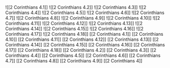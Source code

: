 ![[2 Corinthians 4.1]]
![[2 Corinthians 4.2]]
![[2 Corinthians 4.3]]
![[2 Corinthians 4.4]]
![[2 Corinthians 4.5]]
![[2 Corinthians 4.6]]
![[2 Corinthians 4.7]]
![[2 Corinthians 4.8]]
![[2 Corinthians 4.9]]
![[2 Corinthians 4.10]]
![[2 Corinthians 4.11]]
![[2 Corinthians 4.12]]
![[2 Corinthians 4.13]]
![[2 Corinthians 4.14]]
![[2 Corinthians 4.15]]
![[2 Corinthians 4.16]]
![[2 Corinthians 4.17]]
![[2 Corinthians 4.18]]
[[2 Corinthians 4.1]]
[[2 Corinthians 4.10]]
[[2 Corinthians 4.11]]
[[2 Corinthians 4.12]]
[[2 Corinthians 4.13]]
[[2 Corinthians 4.14]]
[[2 Corinthians 4.15]]
[[2 Corinthians 4.16]]
[[2 Corinthians 4.17]]
[[2 Corinthians 4.18]]
[[2 Corinthians 4.2]]
[[2 Corinthians 4.3]]
[[2 Corinthians 4.4]]
[[2 Corinthians 4.5]]
[[2 Corinthians 4.6]]
[[2 Corinthians 4.7]]
[[2 Corinthians 4.8]]
[[2 Corinthians 4.9]]
[[2 Corinthians 4]]
